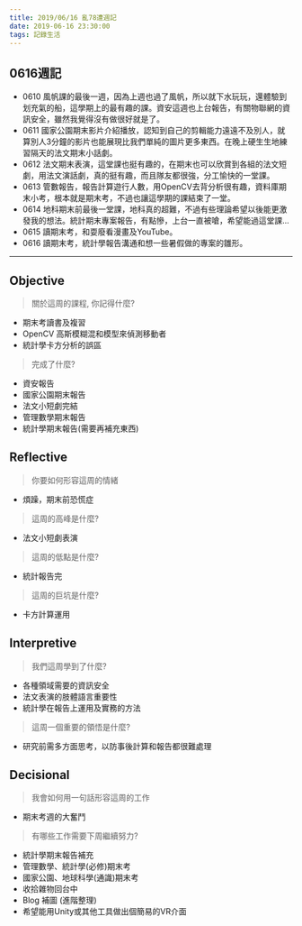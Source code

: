 ```yaml
---
title: 2019/06/16 亂78遭週記
date: 2019-06-16 23:30:00
tags: 記錄生活
---
```

## **0616週記**

- 0610 風帆課的最後一週，因為上週也過了風帆，所以就下水玩玩，還體驗到划充氣的船，這學期上的最有趣的課。資安這週也上台報告，有關物聯網的資訊安全，雖然我覺得沒有做很好就是了。
- 0611 國家公園期末影片介紹播放，認知到自己的剪輯能力遠遠不及別人，就算別人3分鐘的影片也能展現比我們單純的圖片更多東西。在晚上硬生生地練習隔天的法文期末小話劇。
- 0612 法文期末表演，這堂課也挺有趣的，在期末也可以欣賞到各組的法文短劇，用法文演話劇，真的挺有趣，而且隊友都很強，分工愉快的一堂課。
- 0613 管數報告，報告計算遊行人數，用OpenCV去背分析很有趣，資料庫期末小考，根本就是期末考，不過也讓這學期的課結束了一堂。
- 0614 地科期末前最後一堂課，地科真的超難，不過有些理論希望以後能更激發我的想法。統計期末專案報告，有點慘，上台一直被嗆，希望能過這堂課...
- 0615 讀期末考，和耍廢看漫畫及YouTube。
- 0616 讀期末考，統計學報告溝通和想一些暑假做的專案的雛形。

---
<!-- more -->
## **Objective**

> 關於這周的課程, 你記得什麼?

- 期末考讀書及複習
- OpenCV 高斯模糊混和模型來偵測移動者
- 統計學卡方分析的誤區

> 完成了什麼?

- 資安報告
- 國家公園期末報告
- 法文小短劇完結
- 管理數學期末報告
- 統計學期末報告(需要再補充東西)

## **Reflective**

> 你要如何形容這周的情緒

* 煩躁，期末前恐慌症

> 這周的高峰是什麼?

* 法文小短劇表演

> 這周的低點是什麼?

* 統計報告完

> 這周的巨坑是什麼?

* 卡方計算運用

## **Interpretive**

> 我們這周學到了什麼?

- 各種領域需要的資訊安全
- 法文表演的肢體語言重要性
- 統計學在報告上運用及實務的方法

>這周一個重要的領悟是什麼?

* 研究前需多方面思考，以防事後計算和報告都很難處理

## **Decisional**

> 我會如何用一句話形容這周的工作

* 期末考週的大奮鬥

> 有哪些工作需要下周繼續努力?

- 統計學期末報告補充
- 管理數學、統計學(必修)期末考
- 國家公園、地球科學(通識)期末考
- 收拾雜物回台中
- Blog 補圖 (進階整理)
- 希望能用Unity或其他工具做出個簡易的VR介面
